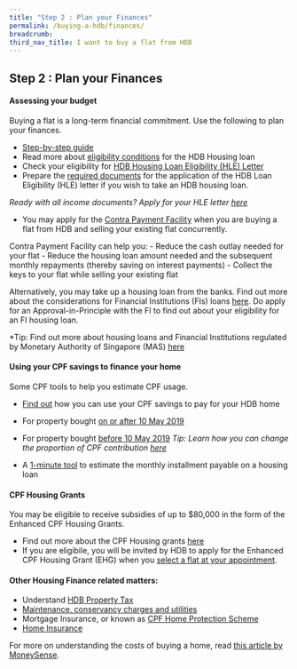 ```yaml
---
title: "Step 2 : Plan your Finances"
permalink: /buying-a-hdb/finances/
breadcrumb:
third_nav_title: I want to buy a flat from HDB
---
```


## Step 2 : Plan your Finances

#### Assessing your budget

Buying a flat is a long-term financial commitment. Use the following to plan your finances.

- [Step-by-step guide](https://hdb.gov.sg/cs/infoweb/residential/financing-a-flat-purchase/step-by-step-guide-to-financial-planning)
- Read more about [eligibility conditions](https://hdb.gov.sg/cs/infoweb/residential/financing-a-flat-purchase/housing-loan-from-hdb/eligibility-conditions) for the HDB Housing loan
- Check your eligibility for [HDB Housing Loan Eligibility (HLE) Letter](https://services2.hdb.gov.sg/webapp/BP13EligCheck/BP13SHome?strSystem=CHECK)
- Prepare the [required documents](https://hdb.gov.sg/cs/infoweb/residential/financing-a-flat-purchase/housing-loan-from-hdb/income-guidelines-and-other-documents) for the application of the HDB Loan Eligibility (HLE) letter if you wish to take an HDB housing loan.

*Ready with all income documents? Apply for your HLE letter [here](https://services2.hdb.gov.sg/webapp/BP27AWHLEApplication/BP27SHome)*

- You may apply for the [Contra Payment Facility](https://hdb.gov.sg/cs/infoweb/residential/financing-a-flat-purchase/housing-loan-from-hdb/contra-payment-facility-for-new-flats) when you are buying a flat from HDB and selling your existing flat concurrently. 

Contra Payment Facility can help you:
    - Reduce the cash outlay needed for your flat
    - Reduce the housing loan amount needed and the subsequent monthly repayments (thereby saving on interest payments)
    - Collect the keys to your flat while selling your existing flat
    
Alternatively, you may take up a housing loan from the banks. Find out more about the considerations for Financial Institutions (FIs) loans [here](https://hdb.gov.sg/cs/infoweb/residential/financing-a-flat-purchase/housing-loan-from-banks). Do apply for an Approval-in-Principle with the FI to find out about your eligibility for an FI housing loan.

*Tip: Find out more about housing loans and Financial Institutions regulated by Monetary Authority of Singapore (MAS) [here](https://www.moneysense.gov.sg/-/media/moneysense/media-article/about_home-loans_english.pdf?la=en&hash=BE9E0DE08401B8C017DE51856BC2DEF23050414C)


#### Using your CPF savings to finance your home

Some CPF tools to help you estimate CPF usage.

- [Find out](https://www.cpf.gov.sg/Members/Schemes/schemes/housing/public-housing-scheme) how you can use your CPF savings to pay for your HDB home

- For property bought [on or after 10 May 2019](https://www.cpf.gov.sg/eSvc/Web/Schemes/CpfHousingUsage/Input1)

- For property bought [before 10 May 2019](https://www.cpf.gov.sg/eSvc/Web/Schemes/CpfHousingWithdrawalLimits/CpfHousingWithdrawalLimits)
*Tip: Learn how you can change the proportion of CPF contribution [here](https://www.cpf.gov.sg/members/FAQ/schemes/housing/housing-scheme/FAQDetails?category=housing&group=Housing+Scheme&ajfaqid=2185620&folderid=11415)*

- A [1-minute tool](https://www.cpf.gov.sg/eSvc/Web/Schemes/MonthlyInstallment/MonthlyInstallmentCalculate) to estimate the monthly installment payable on a housing loan

#### CPF Housing Grants

You may be eligible to receive subsidies of up to $80,000 in the form of the Enhanced CPF Housing Grants. 

- Find out more about the CPF Housing grants [here](https://www.hdb.gov.sg/cs/infoweb/residential/buying-a-flat/new/cpf-housing-grants-for-hdb-flats)
- If you are eligibile, you will be invited by HDB to apply for the Enhanced CPF Housing Grant (EHG) when you [select a flat at your appointment](/buying-a-hdb/book-flat/).


#### Other Housing Finance related matters:

- Understand [HDB Property Tax](https://www.iras.gov.sg/irashome/Property/Property-owners/Learning-the-basics/Essential-Property-Tax-Information-for-HDB-Flat-Owners)
- [Maintenance, conservancy charges and utilities](https://www.hdb.gov.sg/cs/infoweb/residential/selling-a-flat/finance/costs-and-fees)
- Mortgage Insurance, or known as [CPF Home Protection Scheme](https://www.cpf.gov.sg/Members/Schemes/schemes/housing/home-protection-scheme)
- [Home Insurance](http://gia.org.sg/consumers/property.html)

For more on understanding the costs of buying a home, read [this article by MoneySense](https://www.moneysense.gov.sg/articles/2018/10/understand-the-costs-of-buying-a-home).


